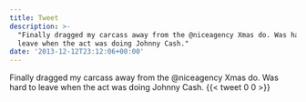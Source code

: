 ```yaml
---
title: Tweet
description: >-
  "Finally dragged my carcass away from the @niceagency Xmas do. Was hard to
  leave when the act was doing Johnny Cash."
date: '2013-12-12T23:12:06+00:00'
---
```

Finally dragged my carcass away from the @niceagency Xmas do. Was hard to leave when the act was doing Johnny Cash.
      {{< tweet 0 0 >}}
    
